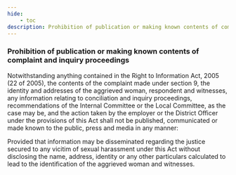 ```yaml
---
hide:
    - toc
description: Prohibition of publication or making known contents of complaint and inquiry proceedings
---
```


### Prohibition of publication or making known contents of complaint and inquiry proceedings

Notwithstanding anything contained in the Right to Information Act, 2005 (22 of 2005), the contents of the complaint made under section 9, the identity and addresses of the aggrieved woman, respondent and witnesses, any information relating to conciliation and inquiry proceedings, recommendations of the Internal Committee or the Local Committee, as the case may be, and the action taken by the employer or the District Officer under the provisions of this Act shall not be published, communicated or made known to the public, press and media in any manner:
</p>
Provided that information may be disseminated regarding the justice secured to any vicitim of sexual harassment under this Act without disclosing the name, address, identity or any other particulars calculated to lead to the identification of the aggrieved woman and witnesses.

